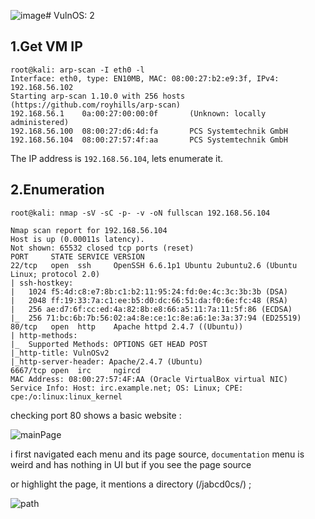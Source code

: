 ![image](https://github.com/Git-K3rnel/VulnHub/assets/127470407/38870c8b-0936-492b-bd14-1062ee90c440)# VulnOS: 2

## 1.Get VM IP

```text
root@kali: arp-scan -I eth0 -l
Interface: eth0, type: EN10MB, MAC: 08:00:27:b2:e9:3f, IPv4: 192.168.56.102
Starting arp-scan 1.10.0 with 256 hosts (https://github.com/royhills/arp-scan)
192.168.56.1    0a:00:27:00:00:0f       (Unknown: locally administered)
192.168.56.100  08:00:27:d6:4d:fa       PCS Systemtechnik GmbH
192.168.56.104  08:00:27:57:4f:aa       PCS Systemtechnik GmbH
```

The IP address is `192.168.56.104`, lets enumerate it.

## 2.Enumeration

```text
root@kali: nmap -sV -sC -p- -v -oN fullscan 192.168.56.104

Nmap scan report for 192.168.56.104
Host is up (0.00011s latency).
Not shown: 65532 closed tcp ports (reset)
PORT     STATE SERVICE VERSION
22/tcp   open  ssh     OpenSSH 6.6.1p1 Ubuntu 2ubuntu2.6 (Ubuntu Linux; protocol 2.0)
| ssh-hostkey:
|   1024 f5:4d:c8:e7:8b:c1:b2:11:95:24:fd:0e:4c:3c:3b:3b (DSA)
|   2048 ff:19:33:7a:c1:ee:b5:d0:dc:66:51:da:f0:6e:fc:48 (RSA)
|   256 ae:d7:6f:cc:ed:4a:82:8b:e8:66:a5:11:7a:11:5f:86 (ECDSA)
|_  256 71:bc:6b:7b:56:02:a4:8e:ce:1c:8e:a6:1e:3a:37:94 (ED25519)
80/tcp   open  http    Apache httpd 2.4.7 ((Ubuntu))
| http-methods:
|_  Supported Methods: OPTIONS GET HEAD POST
|_http-title: VulnOSv2
|_http-server-header: Apache/2.4.7 (Ubuntu)
6667/tcp open  irc     ngircd
MAC Address: 08:00:27:57:4F:AA (Oracle VirtualBox virtual NIC)
Service Info: Host: irc.example.net; OS: Linux; CPE: cpe:/o:linux:linux_kernel
```

checking port 80 shows a basic website :

![mainPage](https://github.com/Git-K3rnel/VulnHub/assets/127470407/378a7c15-24ab-4726-9a9e-d20150ac6047)

i first navigated each menu and its page source, `documentation` menu is weird and has nothing in UI but if you see the page source

or highlight the page, it mentions a directory (/jabcd0cs/) ;

![path](https://github.com/Git-K3rnel/VulnHub/assets/127470407/eb055fed-4dab-4632-b8c8-c9cdd5758e61)














